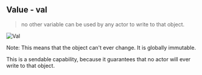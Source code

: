 ## Value - val

> no other variable can be used by any actor to write to that object.

![Val](md/caps/val.png)

Note:
This means that the object can't ever change. It is globally immutable.

This is a sendable capability, because it guarantees that no actor will ever write
to that object.
